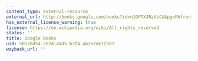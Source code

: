 ```yaml
---
content_type: external-resource
external_url: http://books.google.com/books?id=n1OFTXJNzVsC&&pg=PAfrontcover#v=onepage
has_external_license_warning: true
license: https://en.wikipedia.org/wiki/All_rights_reserved
status: ''
title: Google Books
uid: 50728d54-2e2d-44d5-b3f4-ab267de123d7
wayback_url: ''
---
```

